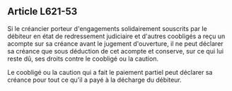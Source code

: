 Article L621-53
----
Si le créancier porteur d'engagements solidairement souscrits par le débiteur en
état de redressement judiciaire et d'autres coobligés a reçu un acompte sur sa
créance avant le jugement d'ouverture, il ne peut déclarer sa créance que sous
déduction de cet acompte et conserve, sur ce qui lui reste dû, ses droits contre
le coobligé ou la caution.

Le coobligé ou la caution qui a fait le paiement partiel peut déclarer sa
créance pour tout ce qu'il a payé à la décharge du débiteur.
